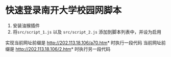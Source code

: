 # 快速登录南开大学校园网脚本

1. 安装油猴插件
2. 将`src/script_1.js` 以及 `src/script_2.js` 添加到脚本列表中，并设为启用
   
实现当前网址前缀是 http://202.113.18.106/a70.htm* 时执行一段代码
当前网址前缀是 http://202.113.18.106/2.htm* 时执行另一段代码